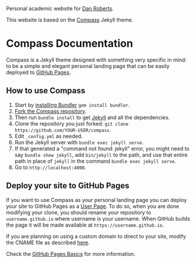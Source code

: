 Personal academic website for [Dan Roberts](http://www.danintheory.com).

This website is based on the [Compass](https://github.com/excentris/compass) Jekyll theme.

# Compass Documentation

Compass is a Jekyll theme designed with something very specific in mind: to be a simple and elegant personal landing page that can be easily deployed to [GitHub Pages](https://pages.github.com/).

## How to use Compass

1. Start by [installing Bundler](http://bundler.io) `gem install bundler`.
2. [Fork the Compass repository](https://github.com/excentris/compass/fork).
3. Then run `bundle install` to get [Jekyll](http://jekyllrb.com) and all the dependencies.
4. Clone the repository you just forked: `git clone https://github.com/YOUR-USER/compass`.
5. Edit `_config.yml` as needed.
6. Run the Jekyll server with `bundle exec jekyll serve`.
7. If that generated a "command not found: jekyll" error, you might need to say `bundle show jekyll`, add `bin/jekyll` to the path, and use that entire path in place of `jekyll` in the command `bundle exec jekyll serve`.
8. Go to `http://localhost:4000`.

## Deploy your site to GitHub Pages

If you want to use Compass as your personal landing page you can deploy your site to GitHub Pages as a [User Page](https://help.github.com/articles/user-organization-and-project-pages/#user--organization-pages). To do so, when you are done modifying your clone, you should rename your repository to `username.github.io` where username is your username. When GitHub builds the page it will be made available at `https://username.github.io`.

If you are planning on using a custom domain to direct to your site, modify the CNAME file as described [here](https://help.github.com/articles/adding-a-cname-file-to-your-repository/).

Check the [GitHub Pages Basics](https://help.github.com/categories/github-pages-basics/) for more information.
